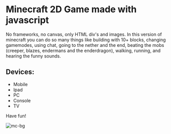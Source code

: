 # Minecraft 2D Game made with javascript
No frameworks, no canvas, only HTML div's and images.
In this version of minecraft you can do so many things like building with 10+ blocks, changing gamemodes, using chat,
going to the nether and the end, beating the mobs (creeper, blazes, endermans and the enderdragon), walking, running,
and hearing the funny sounds.

## Devices: 
- Mobile
- Ipad
- PC
- Console
- TV

Have fun!

![mc-bg](https://github.com/user908812/Minecraft/assets/144878705/db0548c9-4162-4d71-b238-0087f9d67aa2)
